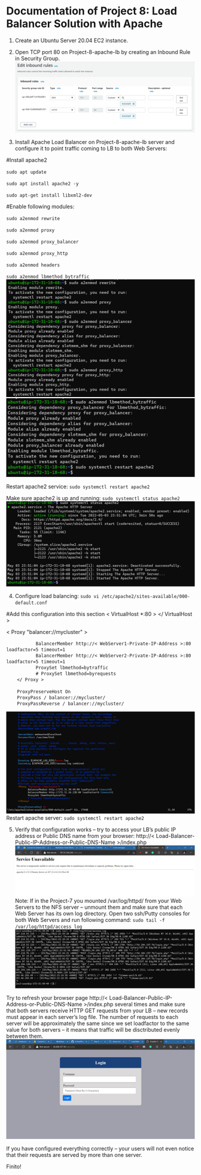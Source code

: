 # Documentation of Project 8: Load Balancer Solution with Apache

1. Create an Ubuntu Server 20.04 EC2 instance.

2. Open TCP port 80 on Project-8-apache-lb by creating an Inbound Rule in Security Group.
![security-group](./images/security-group.PNG)

3. Install Apache Load Balancer on Project-8-apache-lb server and configure it to point traffic coming to LB to both Web Servers:

#Install apache2

`sudo apt update`

`sudo apt install apache2 -y`

`sudo apt-get install libxml2-dev`

#Enable following modules:

`sudo a2enmod rewrite`

`sudo a2enmod proxy`

`sudo a2enmod proxy_balancer`

`sudo a2enmod proxy_http`

`sudo a2enmod headers`

`sudo a2enmod lbmethod_bytraffic`
![enabling-modules-1](./images/enabling-modules-1.PNG)
![enabling-modules-2](./images/enabling-modules-2.PNG)

Restart apache2 service: `sudo systemctl restart apache2`

Make sure apache2 is up and running: `sudo systemctl status apache2`
![apache-running](./images/apache-running.PNG)

4. Configure load balancing: `sudo vi /etc/apache2/sites-available/000-default.conf`

#Add this configuration into this section < VirtualHost *:80 >  </ VirtualHost >

< Proxy "balancer://mycluster" >

               BalancerMember http://< WebServer1-Private-IP-Address >:80 loadfactor=5 timeout=1
               BalancerMember http://< WebServer2-Private-IP-Address >:80 loadfactor=5 timeout=1
               ProxySet lbmethod=bytraffic
               # ProxySet lbmethod=byrequests
        </ Proxy >

        ProxyPreserveHost On
        ProxyPass / balancer://mycluster/
        ProxyPassReverse / balancer://mycluster/
![configuration](./images/configuration.PNG)
Restart apache server: `sudo systemctl restart apache2`

5. Verify that configuration works – try to access your LB’s public IP address or Public DNS name from your browser:
http://< Load-Balancer-Public-IP-Address-or-Public-DNS-Name >/index.php
![first-window](./images/first-window.PNG)
Note: If in the Project-7 you mounted /var/log/httpd/ from your Web Servers to the NFS server – unmount them and make sure that each Web Server has its own log directory.
Open two ssh/Putty consoles for both Web Servers and run following command: `sudo tail -f /var/log/httpd/access_log`
![webservers](./images/webservers.PNG)

Try to refresh your browser page http://< Load-Balancer-Public-IP-Address-or-Public-DNS-Name >/index.php several times and make sure that both servers receive HTTP GET requests from your LB – new records must appear in each server’s log file. The number of requests to each server will be approximately the same since we set loadfactor to the same value for both servers – it means that traffic will be disctributed evenly between them.
![php-copied](./images/php-copied.PNG)

If you have configured everything correctly – your users will not even notice that their requests are served by more than one server.

Finito!
